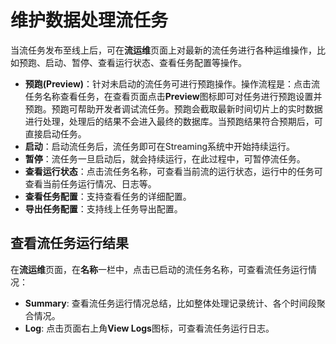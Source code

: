 # 维护数据处理流任务

当流任务发布至线上后，可在**流运维**页面上对最新的流任务进行各种运维操作，比如预跑、启动、暂停、查看运行状态、查看任务配置等操作。

- **预跑(Preview)**：针对未启动的流任务可进行预跑操作。操作流程是：点击流任务名称查看任务，在查看页面点击**Preview**图标即可对任务进行预跑设置并预跑。预跑可帮助开发者调试流任务。预跑会截取最新时间切片上的实时数据进行处理，处理后的结果不会进入最终的数据库。当预跑结果符合预期后，可直接启动任务。
- **启动**：启动流任务后，流任务即可在Streaming系统中开始持续运行。
- **暂停**：流任务一旦启动后，就会持续运行，在此过程中，可暂停流任务。
- **查看运行状态**：点击流任务名称，可查看当前流的运行状态，运行中的任务可查看当前任务运行情况、日志等。
- **查看任务配置**：支持查看任务的详细配置。
- **导出任务配置**：支持线上任务导出配置。

## 查看流任务运行结果

在**流运维**页面，在**名称**一栏中，点击已启动的流任务名称，可查看流任务运行情况：

- **Summary**: 查看流任务运行情况总结，比如整体处理记录统计、各个时间段聚合情况。
- **Log**: 点击页面右上角**View Logs**图标，可查看流任务运行日志。